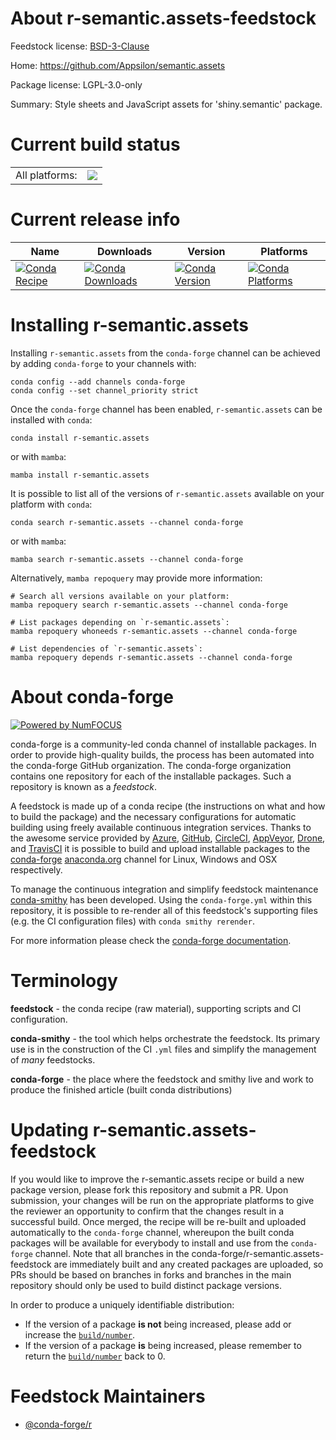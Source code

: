About r-semantic.assets-feedstock
=================================

Feedstock license: [BSD-3-Clause](https://github.com/conda-forge/r-semantic.assets-feedstock/blob/main/LICENSE.txt)

Home: https://github.com/Appsilon/semantic.assets

Package license: LGPL-3.0-only

Summary: Style sheets and JavaScript assets for 'shiny.semantic' package.

Current build status
====================


<table><tr><td>All platforms:</td>
    <td>
      <a href="https://dev.azure.com/conda-forge/feedstock-builds/_build/latest?definitionId=21320&branchName=main">
        <img src="https://dev.azure.com/conda-forge/feedstock-builds/_apis/build/status/r-semantic.assets-feedstock?branchName=main">
      </a>
    </td>
  </tr>
</table>

Current release info
====================

| Name | Downloads | Version | Platforms |
| --- | --- | --- | --- |
| [![Conda Recipe](https://img.shields.io/badge/recipe-r--semantic.assets-green.svg)](https://anaconda.org/conda-forge/r-semantic.assets) | [![Conda Downloads](https://img.shields.io/conda/dn/conda-forge/r-semantic.assets.svg)](https://anaconda.org/conda-forge/r-semantic.assets) | [![Conda Version](https://img.shields.io/conda/vn/conda-forge/r-semantic.assets.svg)](https://anaconda.org/conda-forge/r-semantic.assets) | [![Conda Platforms](https://img.shields.io/conda/pn/conda-forge/r-semantic.assets.svg)](https://anaconda.org/conda-forge/r-semantic.assets) |

Installing r-semantic.assets
============================

Installing `r-semantic.assets` from the `conda-forge` channel can be achieved by adding `conda-forge` to your channels with:

```
conda config --add channels conda-forge
conda config --set channel_priority strict
```

Once the `conda-forge` channel has been enabled, `r-semantic.assets` can be installed with `conda`:

```
conda install r-semantic.assets
```

or with `mamba`:

```
mamba install r-semantic.assets
```

It is possible to list all of the versions of `r-semantic.assets` available on your platform with `conda`:

```
conda search r-semantic.assets --channel conda-forge
```

or with `mamba`:

```
mamba search r-semantic.assets --channel conda-forge
```

Alternatively, `mamba repoquery` may provide more information:

```
# Search all versions available on your platform:
mamba repoquery search r-semantic.assets --channel conda-forge

# List packages depending on `r-semantic.assets`:
mamba repoquery whoneeds r-semantic.assets --channel conda-forge

# List dependencies of `r-semantic.assets`:
mamba repoquery depends r-semantic.assets --channel conda-forge
```


About conda-forge
=================

[![Powered by
NumFOCUS](https://img.shields.io/badge/powered%20by-NumFOCUS-orange.svg?style=flat&colorA=E1523D&colorB=007D8A)](https://numfocus.org)

conda-forge is a community-led conda channel of installable packages.
In order to provide high-quality builds, the process has been automated into the
conda-forge GitHub organization. The conda-forge organization contains one repository
for each of the installable packages. Such a repository is known as a *feedstock*.

A feedstock is made up of a conda recipe (the instructions on what and how to build
the package) and the necessary configurations for automatic building using freely
available continuous integration services. Thanks to the awesome service provided by
[Azure](https://azure.microsoft.com/en-us/services/devops/), [GitHub](https://github.com/),
[CircleCI](https://circleci.com/), [AppVeyor](https://www.appveyor.com/),
[Drone](https://cloud.drone.io/welcome), and [TravisCI](https://travis-ci.com/)
it is possible to build and upload installable packages to the
[conda-forge](https://anaconda.org/conda-forge) [anaconda.org](https://anaconda.org/)
channel for Linux, Windows and OSX respectively.

To manage the continuous integration and simplify feedstock maintenance
[conda-smithy](https://github.com/conda-forge/conda-smithy) has been developed.
Using the ``conda-forge.yml`` within this repository, it is possible to re-render all of
this feedstock's supporting files (e.g. the CI configuration files) with ``conda smithy rerender``.

For more information please check the [conda-forge documentation](https://conda-forge.org/docs/).

Terminology
===========

**feedstock** - the conda recipe (raw material), supporting scripts and CI configuration.

**conda-smithy** - the tool which helps orchestrate the feedstock.
                   Its primary use is in the construction of the CI ``.yml`` files
                   and simplify the management of *many* feedstocks.

**conda-forge** - the place where the feedstock and smithy live and work to
                  produce the finished article (built conda distributions)


Updating r-semantic.assets-feedstock
====================================

If you would like to improve the r-semantic.assets recipe or build a new
package version, please fork this repository and submit a PR. Upon submission,
your changes will be run on the appropriate platforms to give the reviewer an
opportunity to confirm that the changes result in a successful build. Once
merged, the recipe will be re-built and uploaded automatically to the
`conda-forge` channel, whereupon the built conda packages will be available for
everybody to install and use from the `conda-forge` channel.
Note that all branches in the conda-forge/r-semantic.assets-feedstock are
immediately built and any created packages are uploaded, so PRs should be based
on branches in forks and branches in the main repository should only be used to
build distinct package versions.

In order to produce a uniquely identifiable distribution:
 * If the version of a package **is not** being increased, please add or increase
   the [``build/number``](https://docs.conda.io/projects/conda-build/en/latest/resources/define-metadata.html#build-number-and-string).
 * If the version of a package **is** being increased, please remember to return
   the [``build/number``](https://docs.conda.io/projects/conda-build/en/latest/resources/define-metadata.html#build-number-and-string)
   back to 0.

Feedstock Maintainers
=====================

* [@conda-forge/r](https://github.com/conda-forge/r/)


